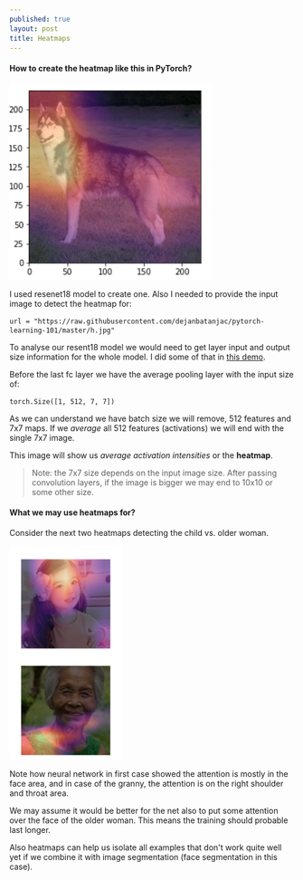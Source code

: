 ```yaml
---
published: true
layout: post
title: Heatmaps
---
```


#### How to create the heatmap like this in PyTorch?

![IMG](/images/heatmap1.png)

I used resenet18 model to create one. Also I needed to provide the input image to detect the heatmap for:

    url = "https://raw.githubusercontent.com/dejanbatanjac/pytorch-learning-101/master/h.jpg"

To analyse our resent18 model we would need to get layer input and output size information for the whole model. I did some of that in [this demo](https://gist.github.com/dejanbatanjac/61329992b21fa0e8e02a1d8a5c38079d).

Before the last fc layer we have the average pooling layer with the input size of:

    torch.Size([1, 512, 7, 7])

As we can understand we have batch size we will remove, 512 features and 7x7 maps. If we *average* all 512 features (activations) we will end with the single 7x7 image.

This image will show us *average activation intensities* or the **heatmap**. 

> Note: the 7x7 size depends on the input image size. After passing convolution layers, if the image is bigger we may end to 10x10 or some other size.

#### What we may use heatmaps for?

Consider the next two heatmaps detecting the child vs. older woman.

![IMG](/images/heatmap2.png) 

Note how neural network in first case showed the attention is mostly in the face area, and in case of the granny, the attention is on the right shoulder and throat area. 

We may assume it would be better for the net also to put some attention over the face of the older woman. This means the training should probable last longer.

Also heatmaps can help us isolate all examples that don't work quite well yet if we combine it with image segmentation (face segmentation in this case). 

